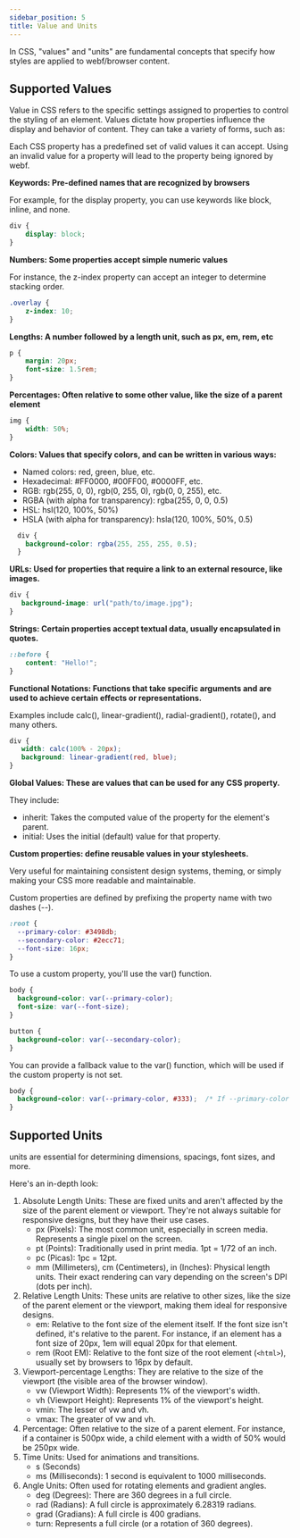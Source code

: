 ```yaml
---
sidebar_position: 5
title: Value and Units
---
```


In CSS, "values" and "units" are fundamental concepts that specify how styles are applied to webf/browser content.

## Supported Values

Value in CSS refers to the specific settings assigned to properties to control the styling of an element. Values
dictate how properties influence the display and behavior of content. They can take a variety of forms, such as:

Each CSS property has a predefined set of valid values it can accept. Using an invalid value for a property will lead to
the property being ignored by webf.

**Keywords: Pre-defined names that are recognized by browsers**

For example, for the display property, you can use keywords like block, inline, and none.

```css
div {
    display: block;
}
```

**Numbers: Some properties accept simple numeric values**

For instance, the z-index property can accept an integer to determine stacking order.

```css
.overlay {
    z-index: 10;
}
```

**Lengths: A number followed by a length unit, such as px, em, rem, etc**

```css
p {
    margin: 20px;
    font-size: 1.5rem;
}
```

**Percentages: Often relative to some other value, like the size of a parent element**

```css
img {
    width: 50%;
}
```

**Colors: Values that specify colors, and can be written in various ways:**

+ Named colors: red, green, blue, etc.
+ Hexadecimal: #FF0000, #00FF00, #0000FF, etc.
+ RGB: rgb(255, 0, 0), rgb(0, 255, 0), rgb(0, 0, 255), etc.
+ RGBA (with alpha for transparency): rgba(255, 0, 0, 0.5)
+ HSL: hsl(120, 100%, 50%)
+ HSLA (with alpha for transparency): hsla(120, 100%, 50%, 0.5)

```css
  div {
    background-color: rgba(255, 255, 255, 0.5);
  }
```

**URLs: Used for properties that require a link to an external resource, like images.**

```css
div {
   background-image: url("path/to/image.jpg");
}
```

**Strings: Certain properties accept textual data, usually encapsulated in quotes.**

```css
::before {
    content: "Hello!";
}
```

**Functional Notations: Functions that take specific arguments and are used to achieve certain effects or representations.** 

Examples include calc(), linear-gradient(), radial-gradient(), rotate(), and many others.

```css
div {
   width: calc(100% - 20px);
   background: linear-gradient(red, blue);
}
```

**Global Values: These are values that can be used for any CSS property.** 

They include:

+ inherit: Takes the computed value of the property for the element's parent.
+ initial: Uses the initial (default) value for that property.

**Custom properties: define reusable values in your stylesheets.**

Very useful for maintaining consistent design systems, theming, or simply making your CSS more readable and maintainable.

Custom properties are defined by prefixing the property name with two dashes (--).

```css
:root {
  --primary-color: #3498db;
  --secondary-color: #2ecc71;
  --font-size: 16px;
}
```

To use a custom property, you'll use the var() function.

```css
body {
  background-color: var(--primary-color);
  font-size: var(--font-size);
}

button {
  background-color: var(--secondary-color);
}
```

You can provide a fallback value to the var() function, which will be used if the custom property is not set.

```css
body {
  background-color: var(--primary-color, #333);  /* If --primary-color is not defined, #333 will be used */
}
```

## Supported Units

units are essential for determining dimensions, spacings, font sizes, and more.

Here's an in-depth look:

1. Absolute Length Units: These are fixed units and aren't affected by the size of the parent element or viewport. They're not always suitable for responsive designs, but they have their use cases.
   + px (Pixels): The most common unit, especially in screen media. Represents a single pixel on the screen.
   + pt (Points): Traditionally used in print media. 1pt = 1/72 of an inch.
   + pc (Picas): 1pc = 12pt.
   + mm (Millimeters), cm (Centimeters), in (Inches): Physical length units. Their exact rendering can vary depending on the screen's DPI (dots per inch).
2. Relative Length Units: These units are relative to other sizes, like the size of the parent element or the viewport, making them ideal for responsive designs.
   + em: Relative to the font size of the element itself. If the font size isn't defined, it's relative to the parent. For instance, if an element has a font size of 20px, 1em will equal 20px for that element.
   + rem (Root EM): Relative to the font size of the root element (`<html>`), usually set by browsers to 16px by default.
3. Viewport-percentage Lengths: They are relative to the size of the viewport (the visible area of the browser window).
   + vw (Viewport Width): Represents 1% of the viewport's width.
   + vh (Viewport Height): Represents 1% of the viewport's height.
   + vmin: The lesser of vw and vh.
   + vmax: The greater of vw and vh.
4. Percentage: Often relative to the size of a parent element. For instance, if a container is 500px wide, a child element with a width of 50% would be 250px wide.
5. Time Units: Used for animations and transitions.
   + s (Seconds)
   + ms (Milliseconds): 1 second is equivalent to 1000 milliseconds.
6. Angle Units: Often used for rotating elements and gradient angles.
   + deg (Degrees): There are 360 degrees in a full circle.
   + rad (Radians): A full circle is approximately 6.28319 radians.
   + grad (Gradians): A full circle is 400 gradians.
   + turn: Represents a full circle (or a rotation of 360 degrees).